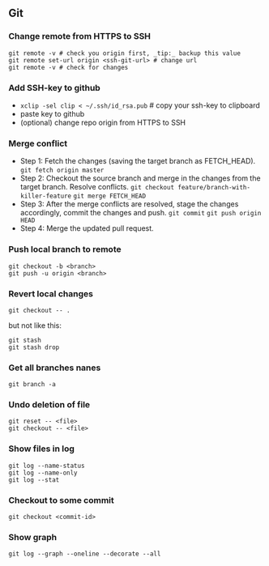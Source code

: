 ## Git

### Change remote from HTTPS to SSH
```shell
git remote -v # check you origin first, _tip:_ backup this value
git remote set-url origin <ssh-git-url> # change url
git remote -v # check for changes
```


### Add SSH-key to github
- `xclip -sel clip < ~/.ssh/id_rsa.pub` # copy your ssh-key to clipboard
- paste key to github
- (optional) change repo origin from HTTPS to SSH


### Merge conflict
- Step 1: Fetch the changes (saving the target branch as FETCH_HEAD).
`git fetch origin master`
- Step 2: Checkout the source branch and merge in the changes from the target branch. Resolve conflicts.
`git checkout feature/branch-with-killer-feature`
`git merge FETCH_HEAD`
- Step 3: After the merge conflicts are resolved, stage the changes accordingly, commit the changes and push.
`git commit`
`git push origin HEAD`
- Step 4: Merge the updated pull request.


### Push local branch to remote
```shell
git checkout -b <branch>
git push -u origin <branch>
```


### Revert local changes
```shell
git checkout -- .
```
but not like this:
```shell
git stash
git stash drop
```


### Get all branches nanes
```shell
git branch -a
```


### Undo deletion of file
```shell
git reset -- <file>
git checkout -- <file>
```


### Show files in log
```shell
git log --name-status
git log --name-only
git log --stat
```


### Checkout to some commit
```shell
git checkout <commit-id>
```

### Show graph
```shell
git log --graph --oneline --decorate --all
```

